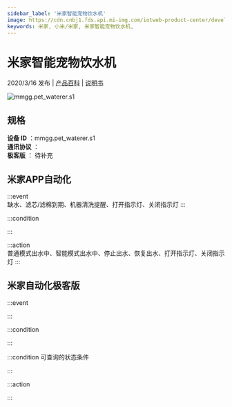 ```yaml
---
sidebar_label: '米家智能宠物饮水机'
image: https://cdn.cnbj1.fds.api.mi-img.com/iotweb-product-center/developer_15762045935682DTzmYGL.png?GalaxyAccessKeyId=AKVGLQWBOVIRQ3XLEW&Expires=9223372036854775807&Signature=3+iJqzbf2zoQw5oy7OORwyYNP/o=
keywords: 米家, 小米/米家, 米家智能宠物饮水机, 
---
```

# 米家智能宠物饮水机

2020/3/16 发布 | [产品百科](https://home.mi.com/webapp/content/baike/product/index.html?model=mmgg.pet_waterer.s1/) | [说明书](https://home.mi.com/views/introduction.html?model=mmgg.pet_waterer.s1&region=cn)

![mmgg.pet_waterer.s1](https://cdn.cnbj1.fds.api.mi-img.com/iotweb-product-center/developer_15762045935682DTzmYGL.png?GalaxyAccessKeyId=AKVGLQWBOVIRQ3XLEW&Expires=9223372036854775807&Signature=3+iJqzbf2zoQw5oy7OORwyYNP/o=)

## 规格  
> 
**设备 ID** ：mmgg.pet_waterer.s1  
**通讯协议** ：  
**极客版**  ： 待补充 


## 米家APP自动化  

:::event  
缺水、滤芯/滤棉到期、机器清洗提醒、打开指示灯、关闭指示灯
:::

:::condition  

:::

:::action   
普通模式出水中、智能模式出水中、停止出水、恢复出水、打开指示灯、关闭指示灯
:::

## 米家自动化极客版  

:::event  

:::

:::condition  

:::

:::condition 可查询的状态条件  

:::

:::action  

:::

        
